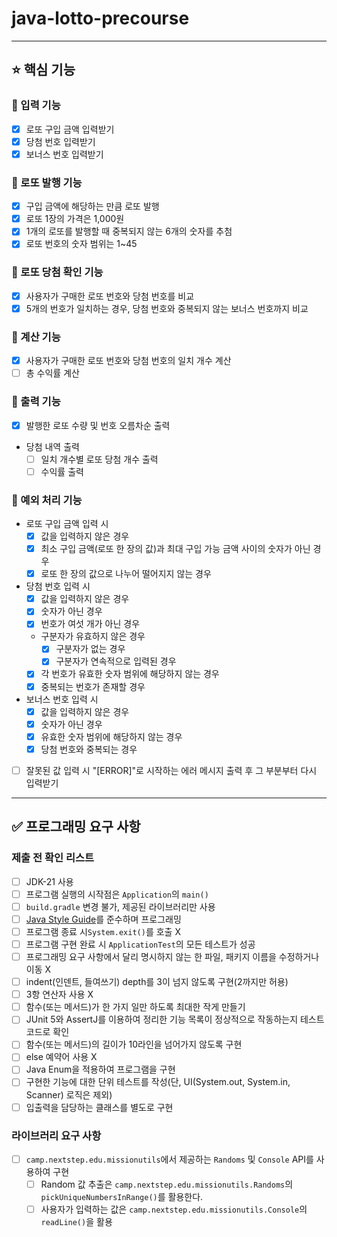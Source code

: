 # java-lotto-precourse

***

## ⭐️ 핵심 기능

### 📌 입력 기능

- [x] 로또 구입 금액 입력받기
- [x] 당첨 번호 입력받기
- [x] 보너스 번호 입력받기

### 📌 로또 발행 기능

- [x] 구입 금액에 해당하는 만큼 로또 발행
- [x] 로또 1장의 가격은 1,000원
- [x] 1개의 로또를 발행할 때 중복되지 않는 6개의 숫자를 추첨
- [x] 로또 번호의 숫자 범위는 1~45

### 📌 로또 당첨 확인 기능

- [x] 사용자가 구매한 로또 번호와 당첨 번호를 비교
- [x] 5개의 번호가 일치하는 경우, 당첨 번호와 중복되지 않는 보너스 번호까지 비교

### 📌 계산 기능

- [x] 사용자가 구매한 로또 번호와 당첨 번호의 일치 개수 계산
- [ ] 총 수익률 계산

### 📌 출력 기능

- [x] 발행한 로또 수량 및 번호 오름차순 출력
- 당첨 내역 출력
    - [ ] 일치 개수별 로또 당첨 개수 출력
    - [ ] 수익률 출력

### 📌 예외 처리 기능

- 로또 구입 금액 입력 시
    - [x] 값을 입력하지 않은 경우
    - [x] 최소 구입 금액(로또 한 장의 값)과 최대 구입 가능 금액 사이의 숫자가 아닌 경우
    - [x] 로또 한 장의 값으로 나누어 떨어지지 않는 경우

- 당첨 번호 입력 시
    - [x] 값을 입력하지 않은 경우
    - [x] 숫자가 아닌 경우
    - [x] 번호가 여섯 개가 아닌 경우
    - 구분자가 유효하지 않은 경우
        - [x] 구분자가 없는 경우
        - [x] 구분자가 연속적으로 입력된 경우
    - [x] 각 번호가 유효한 숫자 범위에 해당하지 않는 경우
    - [x] 중복되는 번호가 존재할 경우

- 보너스 번호 입력 시
    - [x] 값을 입력하지 않은 경우
    - [x] 숫자가 아닌 경우
    - [x] 유효한 숫자 범위에 해당하지 않는 경우
    - [x] 당첨 번호와 중복되는 경우

- [ ] 잘못된 값 입력 시 "[ERROR]"로 시작하는 에러 메시지 출력 후 그 부분부터 다시 입력받기

***

## ✅ 프로그래밍 요구 사항

### 제출 전 확인 리스트

- [ ] JDK-21 사용
- [ ] 프로그램 실행의 시작점은 `Application`의 `main()`
- [ ] `build.gradle` 변경 불가, 제공된 라이브러리만 사용
- [ ] [Java Style Guide](https://github.com/woowacourse/woowacourse-docs/tree/main/styleguide/java)를 준수하며 프로그래밍
- [ ] 프로그램 종료 시`System.exit()`를 호출 X
- [ ] 프로그램 구현 완료 시 `ApplicationTest`의 모든 테스트가 성공
- [ ] 프로그래밍 요구 사항에서 달리 명시하지 않는 한 파일, 패키지 이름을 수정하거나 이동 X
- [ ] indent(인덴트, 들여쓰기) depth를 3이 넘지 않도록 구현(2까지만 허용)
- [ ] 3항 연산자 사용 X
- [ ] 함수(또는 메서드)가 한 가지 일만 하도록 최대한 작게 만들기
- [ ] JUnit 5와 AssertJ를 이용하여 정리한 기능 목록이 정상적으로 작동하는지 테스트 코드로 확인
- [ ] 함수(또는 메서드)의 길이가 10라인을 넘어가지 않도록 구현
- [ ] else 예약어 사용 X
- [ ] Java Enum을 적용하여 프로그램을 구현
- [ ] 구현한 기능에 대한 단위 테스트를 작성(단, UI(System.out, System.in, Scanner) 로직은 제외)
- [ ] 입출력을 담당하는 클래스를 별도로 구현

### 라이브러리 요구 사항

- [ ] `camp.nextstep.edu.missionutils`에서 제공하는 `Randoms` 및 `Console` API를 사용하여 구현
    - [ ] Random 값 추출은 `camp.nextstep.edu.missionutils.Randoms`의 `pickUniqueNumbersInRange()`를 활용한다.
    - [ ] 사용자가 입력하는 값은 `camp.nextstep.edu.missionutils.Console`의 `readLine()`을 활용